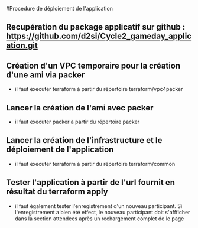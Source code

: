 #Procedure de déploiement de l'application  

## Recupération du package applicatif sur github  : https://github.com/d2si/Cycle2_gameday_application.git

## Création d'un VPC temporaire pour la création d'une ami via packer
* il faut executer terraform à partir du répertoire terraform/vpc4packer

## Lancer la création de l'ami avec packer
* il faut executer packer à partir du répertoire packer

## Lancer la création de l'infrastructure et le déploiement de l'application
* il faut executer terraform à partir du répertoire terraform/common

## Tester l'application à partir de l'url fournit en résultat du terraform apply
* il faut également tester l'enregistrement d'un nouveau participant. Si l'enregistrement a bien été effect, le nouveau participant doit s'affficher dans la section attendees après un rechargement complet de le page
